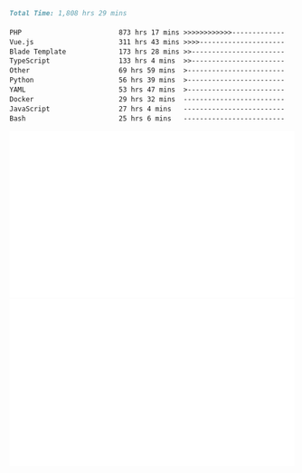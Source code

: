 <!--START_SECTION:waka-->

```markdown
Total Time: 1,808 hrs 29 mins

PHP                        873 hrs 17 mins >>>>>>>>>>>>-------------   46.49 %
Vue.js                     311 hrs 43 mins >>>>---------------------   16.59 %
Blade Template             173 hrs 28 mins >>-----------------------   09.23 %
TypeScript                 133 hrs 4 mins  >>-----------------------   07.08 %
Other                      69 hrs 59 mins  >------------------------   03.73 %
Python                     56 hrs 39 mins  >------------------------   03.02 %
YAML                       53 hrs 47 mins  >------------------------   02.86 %
Docker                     29 hrs 32 mins  -------------------------   01.57 %
JavaScript                 27 hrs 4 mins   -------------------------   01.44 %
Bash                       25 hrs 6 mins   -------------------------   01.34 %
```

<!--END_SECTION:waka-->
<p align="center">
    <img src="https://raw.githubusercontent.com/rjp2525/rjp2525/output/generated/overview.svg">
    <img src="https://raw.githubusercontent.com/rjp2525/rjp2525/output/generated/languages.svg">
</p>

